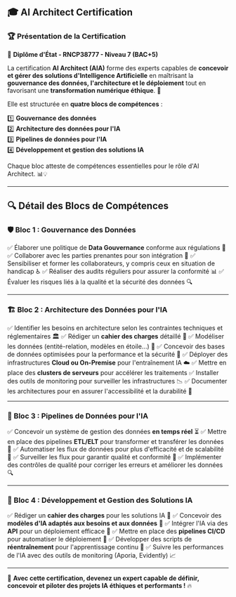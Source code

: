 ## 🎓 AI Architect Certification

### 🏆 Présentation de la Certification

📜 **Diplôme d'État - RNCP38777 - Niveau 7 (BAC+5)**

La certification **AI Architect (AIA)** forme des experts capables de **concevoir et gérer des solutions d'Intelligence Artificielle** en maîtrisant la **gouvernance des données, l'architecture et le déploiement** tout en favorisant une **transformation numérique éthique**. 🚀

Elle est structurée en **quatre blocs de compétences** :

1️⃣ **Gouvernance des données**  
2️⃣ **Architecture des données pour l'IA**  
3️⃣ **Pipelines de données pour l'IA**  
4️⃣ **Développement et gestion des solutions IA**

Chaque bloc atteste de compétences essentielles pour le rôle d'AI Architect. 📊💡

---

## 🔍 Détail des Blocs de Compétences

### 🛡️ Bloc 1 : Gouvernance des Données

✅ Élaborer une politique de **Data Gouvernance** conforme aux régulations 📜
✅ Collaborer avec les parties prenantes pour son intégration 🤝
✅ Sensibiliser et former les collaborateurs, y compris ceux en situation de handicap ♿
✅ Réaliser des audits réguliers pour assurer la conformité 📊
✅ Évaluer les risques liés à la qualité et la sécurité des données 🔍

---

### 🏗️ Bloc 2 : Architecture des Données pour l'IA

✅ Identifier les besoins en architecture selon les contraintes techniques et réglementaires 🏛️
✅ Rédiger un **cahier des charges** détaillé 📑
✅ Modéliser les données (entité-relation, modèles en étoile...) 🔄
✅ Concevoir des bases de données optimisées pour la performance et la sécurité 🔐
✅ Déployer des infrastructures **Cloud ou On-Premise** pour l'entraînement IA ☁️
✅ Mettre en place des **clusters de serveurs** pour accélérer les traitements
✅ Installer des outils de monitoring pour surveiller les infrastructures 📉
✅ Documenter les architectures pour en assurer l'accessibilité et la durabilité 📝

---

### 🔄 Bloc 3 : Pipelines de Données pour l'IA

✅ Concevoir un système de gestion des données **en temps réel** ⏳
✅ Mettre en place des pipelines **ETL/ELT** pour transformer et transférer les données 🔄
✅ Automatiser les flux de données pour plus d'efficacité et de scalabilité 🤖
✅ Surveiller les flux pour garantir qualité et conformité 🎯
✅ Implémenter des contrôles de qualité pour corriger les erreurs et améliorer les données 🔍

---

### 🤖 Bloc 4 : Développement et Gestion des Solutions IA

✅ Rédiger un **cahier des charges** pour les solutions IA 🎯
✅ Concevoir des **modèles d'IA adaptés aux besoins et aux données** 🔬
✅ Intégrer l'IA via des **API** pour un déploiement efficace 🔗
✅ Mettre en place des **pipelines CI/CD** pour automatiser le déploiement 🚀
✅ Développer des scripts de **réentraînement** pour l'apprentissage continu 🔄
✅ Suivre les performances de l'IA avec des outils de monitoring (Aporia, Evidently) 📈

---

📢 **Avec cette certification, devenez un expert capable de définir, concevoir et piloter des projets IA éthiques et performants !** 🔥
